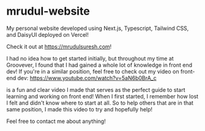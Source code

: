 # mrudul-website

My personal website developed using Next.js, Typescript, Tailwind CSS, and DaisyUI deployed on Vercel! 

Check it out at https://mrudulsuresh.com!

I had no idea how to get started initially, but throughout my time at Groovever, I found that I had gained a whole lot of knowledge in front end dev! If you're in a similar position, feel free to check out my video on front-end dev: https://www.youtube.com/watch?v=5aN6b0BrA_c

is a fun and clear video I made that serves as the perfect guide to start learning and working on front end! When I first started, I remember how lost I felt and didn't know where to start at all. So to help others that are in that same position, I made this video to try and hopefully help!

Feel free to contact me about anything! 
